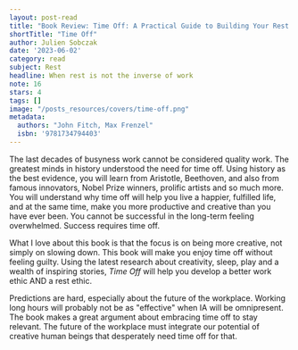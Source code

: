 ```yaml
---
layout: post-read
title: "Book Review: Time Off: A Practical Guide to Building Your Rest Ethic and Finding Success Without the Stress"
shortTitle: "Time Off"
author: Julien Sobczak
date: '2023-06-02'
category: read
subject: Rest
headline: When rest is not the inverse of work
note: 16
stars: 4
tags: []
image: "/posts_resources/covers/time-off.png"
metadata:
  authors: "John Fitch, Max Frenzel"
  isbn: '9781734794403'
---
```


The last decades of busyness work cannot be considered quality work. The greatest minds in history understood the need for time off. Using history as the best evidence, you will learn from Aristotle, Beethoven, and also from famous innovators, Nobel Prize winners, prolific artists and so much more. You will understand why time off will help you live a happier, fulfilled life, and at the same time, make you more productive and creative than you have ever been. You cannot be successful in the long-term feeling overwhelmed. Success requires time off.

What I love about this book is that the focus is on being more creative, not simply on slowing down. This book will make you enjoy time off without feeling guilty. Using the latest research about creativity, sleep, play and a wealth of inspiring stories, _Time Off_ will help you develop a better work ethic AND a rest ethic.

Predictions are hard, especially about the future of the workplace. Working long hours will probably not be as "effective" when IA will be omnipresent. The book makes a great argument about embracing time off to stay relevant. The future of the workplace must integrate our potential of creative human beings that desperately need time off for that.
    